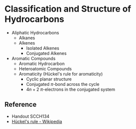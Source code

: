 # Classification and Structure of Hydrocarbons

* Aliphatic Hydrocarbons
  * Alkanes
  * Alkenes
    * Isolated Alkenes
    * Conjugated Alkenes
* Aromatic Compounds
  * Aromatic Hydrocarbon
  * Heteroatomic Compounds
  * Aromaticity (Hückel's rule for aromaticity)
    * Cyclic planar structure
    * Conjugated $\pi$-bond across the cycle
    * $4n+2$ $\pi$-electrons in the conjugated system

## Reference

* Handout SCCH134
* [Hückel's rule - Wikipedia](https://en.wikipedia.org/wiki/H%C3%BCckel%27s_rule)
